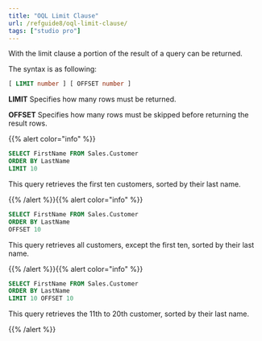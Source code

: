 ```yaml
---
title: "OQL Limit Clause"
url: /refguide8/oql-limit-clause/
tags: ["studio pro"]
---
```


With the limit clause a portion of the result of a query can be returned.

The syntax is as following:

```sql {linenos=false}
[ LIMIT number ] [ OFFSET number ]
```

**LIMIT**
Specifies how many rows must be returned.

**OFFSET**
Specifies how many rows must be skipped before returning the result rows.

{{% alert color="info" %}}

```sql
SELECT FirstName FROM Sales.Customer
ORDER BY LastName
LIMIT 10
```

This query retrieves the first ten customers, sorted by their last name.

{{% /alert %}}{{% alert color="info" %}}

```sql
SELECT FirstName FROM Sales.Customer
ORDER BY LastName
OFFSET 10
```

This query retrieves all customers, except the first ten, sorted by their last name.

{{% /alert %}}{{% alert color="info" %}}

```sql
SELECT FirstName FROM Sales.Customer
ORDER BY LastName
LIMIT 10 OFFSET 10
```

This query retrieves the 11th to 20th customer, sorted by their last name.

{{% /alert %}}
